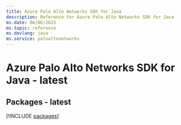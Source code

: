 ```yaml
---
title: Azure Palo Alto Networks SDK for Java
description: Reference for Azure Palo Alto Networks SDK for Java
ms.date: 06/06/2025
ms.topic: reference
ms.devlang: java
ms.service: paloaltonetworks
---
```

# Azure Palo Alto Networks SDK for Java - latest
## Packages - latest
[!INCLUDE [packages](palo-alto-networks-index.md)]